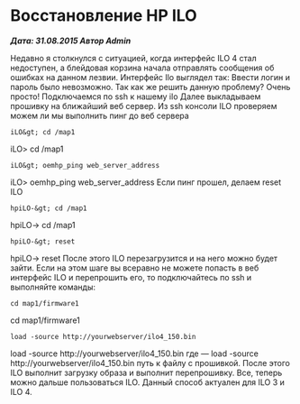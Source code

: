 # Восстановление HP ILO                	  
***Дата: 31.08.2015 Автор Admin***

Недавно я столкнулся с ситуацией, когда интерфейс ILO 4 стал недоступен, а блейдовая корзина начала отправлять сообщения об ошибках на данном лезвии.
Интерфейс Ilo выглядел так:
Ввести логин и пароль было невозможно.
Так как же решить данную проблему?
Очень просто!
Подключаемся по ssh к нашему ilo
Далее выкладываем прошивку на ближайший веб сервер.
Из ssh консоли ILO проверяем можем ли мы выполнить пинг до веб сервера
```
iLO&gt; cd /map1
```
iLO&gt; cd /map1
```
iLO&gt; oemhp_ping web_server_address
```
iLO&gt; oemhp_ping web_server_address
Если пинг прошел, делаем reset ILO
```
hpiLO-&gt; cd /map1
```
hpiLO-&gt; cd /map1
```
hpiLO-&gt; reset
```
hpiLO-&gt; reset
После этого ILO перезагрузится и на него можно будет зайти.
Если на этом шаге вы всеравно не можете попасть в веб интерфейс ILO и перепрошить его, то подключайтесь по ssh и выполняйте команды:
```
cd map1/firmware1
```
cd map1/firmware1
```
load -source http://yourwebserver/ilo4_150.bin
```
load -source http://yourwebserver/ilo4_150.bin
где &#8212; load -source http://yourwebserver/ilo4_150.bin путь к файлу с прошивкой.
После этого ILO выполнит загрузку образа и выполнит перепрошивку.
Все, теперь можно дальше пользоваться ILO.
Данный способ актуален для ILO 3 и ILO 4.
